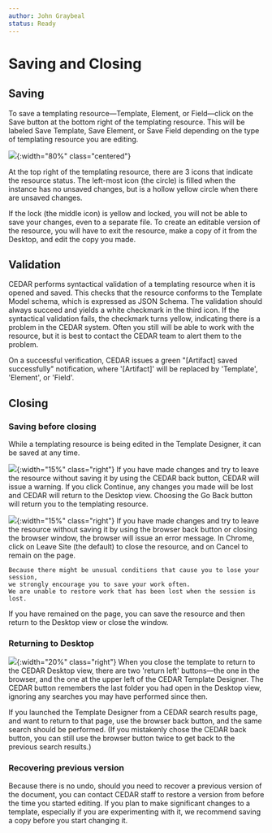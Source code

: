 ```yaml
---
author: John Graybeal
status: Ready
---
```

# Saving and Closing

## **Saving**

To save a templating resource—Template, Element, or Field—click on the Save button at the bottom right of the templating resource. 
This will be labeled Save Template, Save Element, or Save Field depending on the
type of templating resource you are editing.

![](../../../../img/userguide/creating-new-template-20191216.png){:width="80%" class="centered"}

At the top right of the templating resource, 
there are 3 icons that indicate the resource status.
The left-most icon (the circle) is filled when the instance has no unsaved changes, 
but is a hollow yellow circle when there are unsaved changes.

If the lock (the middle icon) is yellow and locked, 
you will not be able to save your changes, 
even to a separate file. 
To create an editable version of the resource,
you will have to exit the resource, make a copy of it from the Desktop,
and edit the copy you made.

## **Validation**

CEDAR performs syntactical validation of a templating resource when it is opened and saved. 
This checks that the resource conforms to the Template Model schema, 
which is expressed as JSON Schema. 
The validation should always succeed and yields a white checkmark in the third icon.
If the syntactical validation fails, the checkmark turns yellow,
indicating there is a problem in the CEDAR system. 
Often you still will be able to work with the resource,
but it is best to contact the CEDAR team to alert them to the problem.

On a successful verification, CEDAR issues a green 
"[Artifact] saved successfully" notification, where '[Artifact]' will be replaced by
'Template', 'Element', or 'Field'. 

## **Closing**

### Saving before closing

While a templating resource is being edited in the Template Designer, 
it can be saved at any time.

![](../../../../img/userguide/CEDAR-recent-changes-message-20200103.png){:width="15%" class="right"}
If you have made changes and try to leave the resource without saving it
by using the CEDAR back button,
CEDAR will issue a warning. If you click Continue, any changes you made will be lost
and CEDAR will return to the Desktop view. 
Choosing the Go Back button will return you to the templating resource.

![](../../../../img/userguide/chrome-browser-leaving-site-message-202000103.png){:width="15%" class="right"}
If you have made changes and try to leave the resource without saving it by using the browser back button or closing the browser window, the browser will issue an error message.
In Chrome, click on Leave Site (the default) to close the resource, 
and on Cancel to remain on the page.

``` 
Because there might be unusual conditions that cause you to lose your session,
we strongly encourage you to save your work often. 
We are unable to restore work that has been lost when the session is lost.
```

If you have remained on the page, you can save the resource and then 
return to the Desktop view or close the window.

### Returning to Desktop

![](../../../../img/userguide/back-buttons-20200103.png){:width="20%" class="right"}
When you close the template to return to the CEDAR Desktop view,
there are two 'return left' buttons—the one in the browser, 
and the one at the upper left of the CEDAR Template Designer.
The CEDAR button remembers the last folder you had open in the Desktop view,
ignoring any searches you may have performed since then.

If you launched the Template Designer from a CEDAR search results page,
and want to return to that page,
use the browser back button,
and the same search should be performed.
(If you mistakenly chose the CEDAR back button, 
you can still use the browser button twice to get back to the previous search results.)

### Recovering previous version

Because there is no undo, should you need to recover a previous version of the document,
you can contact CEDAR staff to restore a version from before the time you started editing.
If you plan to make significant changes to a template, 
especially if you are experimenting with it, 
we recommend saving a copy before you start changing it.


